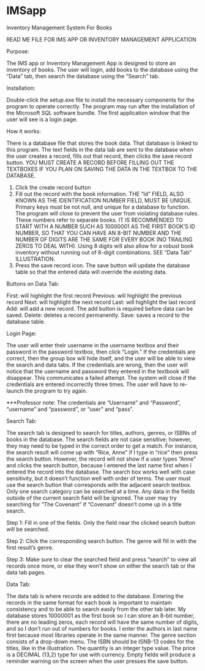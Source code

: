# IMSapp
Inventory Management System For Books

READ ME FILE FOR IMS APP OR INVENTORY MANAGEMENT APPLICATION

Purpose:

The IMS app or Inventory Management App is designed to store an inventory of books.  The user will login, add books to the database using the “Data” tab, then search the database using the “Search” tab. 
 
Installation:

Double-click the setup.exe file to install the necessary components for the program to operate correctly.  The program may run after the installation of the Microsoft SQL software bundle.  The first application window that the user will see is a login page.  

How it works:

There is a database file that stores the book data.  That database is linked to this program.  The text fields in the data tab are sent to the database when the user creates a record, fills out that record, then clicks the save record button.  YOU MUST CREATE A RECORD BEFORE FILLING OUT THE TEXTBOXES IF YOU PLAN ON SAVING THE DATA IN THE TEXTBOX TO THE DATABASE.

1.	 Click the create record button
2.	Fill out the record with the book information.  THE “Id” FIELD, ALSO KNOWN AS THE IDENTIFICATION NUMBER FIELD, MUST BE UNIQUE.  Primary keys must be not null, and unique for a database to function.  The program will close to prevent the user from violating database rules.  These numbers refer to separate books.  IT IS RECOMMENDED TO START WITH A NUMBER SUCH AS 10000001 AS THE FIRST BOOK’S ID NUMBER, SO THAT YOU CAN HAVE AN 8-BIT NUMBER AND THE NUMBER OF DIGITS ARE THE SAME FOR EVERY BOOK (NO TRAILING ZEROS TO DEAL WITH).  Using 8 digits will also allow for a robust book inventory without running out of 8-digit combinations.  SEE “Data Tab” ILLUSTRATION.
3.	Press the save record icon.  The save button will update the database table so that the entered data will override the existing data.  

Buttons on Data Tab:

First: will highlight the first record
Previous: will highlight the previous record
Next: will highlight the next record
Last: will highlight the last record
Add: will add a new record.  The add button is required before data can be saved.
Delete: deletes a record permanently.
Save: saves a record to the database table.

Login Page:
 
The user will enter their username in the username textbox and their password in the password textbox, then click “Login.”  If the credentials are correct, then the group box will hide itself, and the user will be able to view the search and data tabs.  If the credentials are wrong, then the user will notice that the username and password they entered in the textbook will disappear.  This communicates a failed attempt.  The system will close if the credentials are entered incorrectly three times.  The user will have to re-launch the program to try again.  

***Professor note:  The credentials are “Username” and “Password”, “username” and “password”, or “user” and “pass”.  

Search Tab:
 
The search tab is designed to search for titles, authors, genres, or ISBNs of books in the database.  The search fields are not case sensitive; however, they may need to be typed in the correct order to get a match.  For instance, the search result will come up with “Rice, Anne” if I type in “rice” then press the search button.  However, the record will not show if a user types “Anne” and clicks the search button, because I entered the last name first when I entered the record into the database.  The search box works well with case sensitivity, but it doesn’t function well with order of terms.  The user must use the search button that corresponds with the adjacent search textbox.  Only one search category can be searched at a time.  Any data in the fields outside of the current search field will be ignored. The user may try searching for “The Covenant” if “Covenant” doesn’t come up in a title search.

Step 1: Fill in one of the fields.  Only the field near the clicked search button will be searched.
 
Step 2:  Click the corresponding search button.  The genre will fill in with the first result’s genre.  
 
Step 3: Make sure to clear the searched field and press “search” to view all records once more, or else they won’t show on either the search tab or the data tab pages.
 
Data Tab:
 
The data tab is where records are added to the database.  Entering the records in the same format for each book is important to maintain consistency and to be able to search easily from the other tab later.  My database stores 10000001 as the first book so I can store an 8-bit number, there are no leading zeros, each record will have the same number of digits, and so I don’t run out of numbers for books.  I enter the authors in last name first because most libraries operate in the same manner.  The genre section consists of a drop-down menu.  The ISBN should be ISNB-13 codes for the titles, like in the illustration.  The quantity is an integer type value.  The price is a DECIMAL (13,2) type for use with currency.  Empty fields will produce a reminder warning on the screen when the user presses the save button.  
